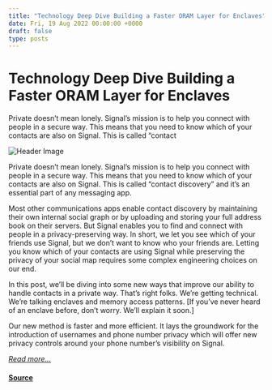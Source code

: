```yaml
---
title: "Technology Deep Dive Building a Faster ORAM Layer for Enclaves"
date: Fri, 19 Aug 2022 00:00:00 +0000
draft: false
type: posts
---
```

# Technology Deep Dive Building a Faster ORAM Layer for Enclaves





 Private doesn’t mean lonely. Signal’s mission is to help you connect with people in a secure way. This means that you need to know which of your contacts are also on Signal. This is called “contact

![Header Image](/blog/images/cdsi-header.png)

Private doesn’t mean lonely. Signal’s mission is to help you connect with people in a secure way. This means that you need to know which of your contacts are also on Signal. This is called “contact discovery” and it’s an essential part of any messaging app.

Most other communications apps enable contact discovery by maintaining their own internal social graph or by uploading and storing your full address book on their servers. But Signal enables you to find and connect with people in a privacy-preserving way. In short, we let you see which of your friends use Signal, but we don’t want to know who your friends are. Letting you know which of your contacts are using Signal while preserving the privacy of your social map requires some complex engineering choices on our end.

In this post, we’ll be diving into some new ways that improve our ability to handle contacts in a private way. That’s right folks. We’re getting technical. We’re talking enclaves and memory access patterns. \[If you’ve never heard of an enclave before, don’t worry. We’ll explain it soon.\]

Our new method is faster and more efficient. It lays the groundwork for the introduction of usernames and phone number privacy which will offer new privacy controls around your phone number’s visibility on Signal.

[_Read more..._](https://signal.org/blog/building-faster-oram/)

#### [Source](https://signal.org/blog/building-faster-oram/)

